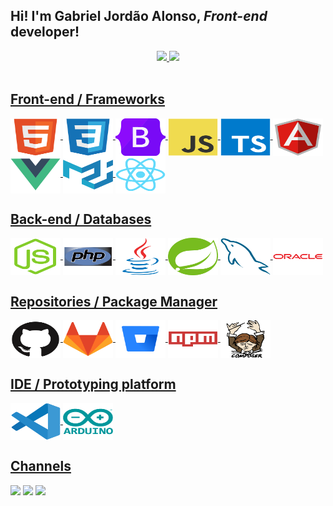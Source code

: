 ## Hi! I'm Gabriel Jordão Alonso, *Front-end* developer!
<div align="center">
  <a href="https://github.com/rafaballerini">
  <img height="140em"  src="https://github-readme-stats.vercel.app/api?username=GabrielAlonso&show_icons=false&theme=dark&include_all_commits=true&count_private=true&border_radius=0"/>
  <img height="140em" src="https://github-readme-stats.vercel.app/api/top-langs/?username=GabrielAlonso&layout=compact&langs_count=7&theme=dark&border_radius=0"/>
</div>
<div style="display: inline_block"><br />
  <h2>Front-end / Frameworks</h2>
  <img align="center" alt="HTML" height="60" width="80" src="https://raw.githubusercontent.com/devicons/devicon/master/icons/html5/html5-original.svg">
  <img align="center" alt="CSS" height="60" width="80" src="https://raw.githubusercontent.com/devicons/devicon/master/icons/css3/css3-original.svg">
  <img align="center" alt="Bootstrap" height="60" width="80" src="https://raw.githubusercontent.com/devicons/devicon/master/icons/bootstrap/bootstrap-original.svg">  
  <img align="center" alt="Js" height="60" width="80" src="https://raw.githubusercontent.com/devicons/devicon/master/icons/javascript/javascript-original.svg">
  <img align="center" alt="Ts" height="60" width="80" src="https://raw.githubusercontent.com/devicons/devicon/master/icons/typescript/typescript-original.svg">
  <img align="center" alt="Angular" height="60" width="80" src="https://raw.githubusercontent.com/devicons/devicon/master/icons/angularjs/angularjs-original.svg">
  <img align="center" alt="VueJs" height="60" width="80" src="https://raw.githubusercontent.com/devicons/devicon/master/icons/vuejs/vuejs-original.svg">
  <img align="center" alt="MaterialUi" height="60" width="80" src="https://raw.githubusercontent.com/devicons/devicon/master/icons/materialui/materialui-original.svg"> 
  <img align="center" alt="React" height="60" width="80" src="https://raw.githubusercontent.com/devicons/devicon/master/icons/react/react-original.svg">
  <h2>Back-end / Databases</h2>
  <img align="center" alt="NodeJs" height="60" width="80" src="https://raw.githubusercontent.com/devicons/devicon/master/icons/nodejs/nodejs-original.svg"> 
  <img align="center" alt="PHP" height="60" width="80" src="https://raw.githubusercontent.com/devicons/devicon/master/icons/php/php-original.svg">  
  <img align="center" alt="Java" height="60" width="80" src="https://raw.githubusercontent.com/devicons/devicon/master/icons/java/java-original.svg">
  <img align="center" alt="Spring" height="60" width="80" src="https://raw.githubusercontent.com/devicons/devicon/master/icons/spring/spring-original.svg"> 
  <img align="center" alt="Mysql" height="60" width="80" src="https://raw.githubusercontent.com/devicons/devicon/master/icons/mysql/mysql-original.svg">
  <img align="center" alt="Oracle" height="60" width="80" src="https://raw.githubusercontent.com/devicons/devicon/master/icons/oracle/oracle-original.svg">  
  <h2>Repositories / Package Manager</h2>
  <img align="center" alt="GitHub" height="60" width="80" src="https://raw.githubusercontent.com/devicons/devicon/master/icons/github/github-original.svg">
  <img align="center" alt="GitLab" height="60" width="80" src="https://raw.githubusercontent.com/devicons/devicon/master/icons/gitlab/gitlab-original.svg">   
  <img align="center" alt="BitBucket" height="60" width="80" src="https://raw.githubusercontent.com/devicons/devicon/master/icons/bitbucket/bitbucket-original.svg">  
  <img align="center" alt="NPM" height="60" width="80" src="https://raw.githubusercontent.com/devicons/devicon/master/icons/npm/npm-original-wordmark.svg">
  <img align="center" alt="Composer" height="60" width="80" src="https://raw.githubusercontent.com/devicons/devicon/master/icons/composer/composer-original.svg"> 
  <h2>IDE / Prototyping platform</h2> 
  <img align="center" alt="VSCode" height="60" width="80" src="https://raw.githubusercontent.com/devicons/devicon/master/icons/vscode/vscode-original.svg"> 
  <img align="center" alt="Arduino" height="60" width="80" src="https://raw.githubusercontent.com/devicons/devicon/master/icons/arduino/arduino-original-wordmark.svg"> 
  <h2>Channels</h2>
  <a href="https://www.youtube.com/channel/UCcIbTKPuccx4qyupOJbS-4A" target="_blank"><img height="40" src="https://img.shields.io/badge/YouTube-FF0000?style=for-the-badge&logo=youtube&logoColor=white" target="_blank"></a>
  <a href = "mailto:gabrieljordaoalonso@gmail.com"><img height="40" src="https://img.shields.io/badge/-Gmail-%23333?style=for-the-badge&logo=gmail&logoColor=white" target="_blank"></a>
  <a href="https://www.linkedin.com/in/gabrieljalonso/" target="_blank"><img height="40" src="https://img.shields.io/badge/-LinkedIn-%230077B5?style=for-the-badge&logo=linkedin&logoColor=white" target="_blank"></a>
</div>
  
  <div style="display: inline_block"><br /></div>
